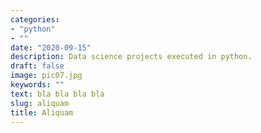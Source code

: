 ```yaml
---
categories:
- "python"
- ""
date: "2020-09-15"
description: Data science projects executed in python.
draft: false
image: pic07.jpg
keywords: ""
text: bla bla bla bla
slug: aliquam
title: Aliquam
---
```

